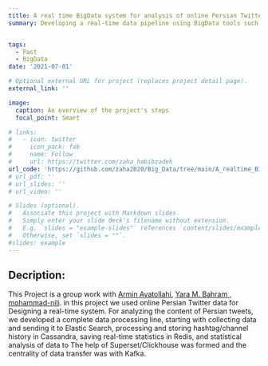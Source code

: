 ```yaml
---
title: A real time BigData system for analysis of online Persian Twitter data
summary: Developing a real-time data pipeline using BigData tools such as Apache Kafka, Docker, etc.


tags:
  - Past
  - BigData
date: '2021-07-01'

# Optional external URL for project (replaces project detail page).
external_link: ''

image:
  caption: An overview of the project's steps
  focal_point: Smart

# links:
#   - icon: twitter
#     icon_pack: fab
#     name: Follow
#     url: https://twitter.com/zaha_habibzadeh
url_code: 'https://github.com/zaha2020/Big_Data/tree/main/A_realtime_BigData_system'
# url_pdf: ''
# url_slides: ''
# url_video: ''

# Slides (optional).
#   Associate this project with Markdown slides.
#   Simply enter your slide deck's filename without extension.
#   E.g. `slides = "example-slides"` references `content/slides/example-slides.md`.
#   Otherwise, set `slides = ""`.
#slides: example
---
```



## Decription:

This Project is a group work with [Armin Ayatollahi](https://github.com/arminayat), [Yara M. Bahram
](https://github.com/yaramohamadi), [mohammad-nili](https://github.com/mohammad-nili). in this project we used online Persian Twitter data for Designing a real-time system.
For analyzing the content of Persian tweets, we developed a complete data processing line, starting with collecting data and sending it to Elastic Search, processing and storing hashtag/channel history in Cassandra, saving real-time statistics in Redis, and statistical analysis of data to The help of Superset/Clickhouse was formed and the centrality of data transfer was with Kafka. 



